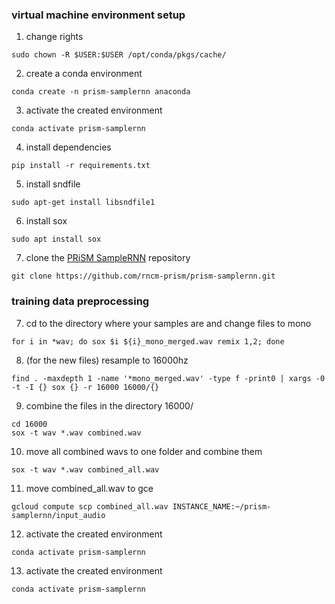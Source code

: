 ### virtual machine environment setup

1. change rights
```
sudo chown -R $USER:$USER /opt/conda/pkgs/cache/
```

2. create a conda environment
```
conda create -n prism-samplernn anaconda
```

3. activate the created environment
```
conda activate prism-samplernn
```

4. install dependencies
```
pip install -r requirements.txt
```

5. install sndfile
```
sudo apt-get install libsndfile1
```

6. install sox
```
sudo apt install sox
```

7. clone the <a href="https://github.com/rncm-prism/prism-samplernn">PRiSM SampleRNN</a> repository
```
git clone https://github.com/rncm-prism/prism-samplernn.git
```

### training data preprocessing

7. cd to the directory where your samples are and change files to mono
```
for i in *wav; do sox $i ${i}_mono_merged.wav remix 1,2; done
```

8. (for the new files) resample to 16000hz
```
find . -maxdepth 1 -name '*mono_merged.wav' -type f -print0 | xargs -0 -t -I {} sox {} -r 16000 16000/{}
```

9. combine the files in the directory 16000/
```
cd 16000
sox -t wav *.wav combined.wav
```

10. move all combined wavs to one folder and combine them
```
sox -t wav *.wav combined_all.wav
```

11. move combined_all.wav to gce
```
gcloud compute scp combined_all.wav INSTANCE_NAME:~/prism-samplernn/input_audio
```

12. activate the created environment
```
conda activate prism-samplernn
```

13. activate the created environment
```
conda activate prism-samplernn
```
